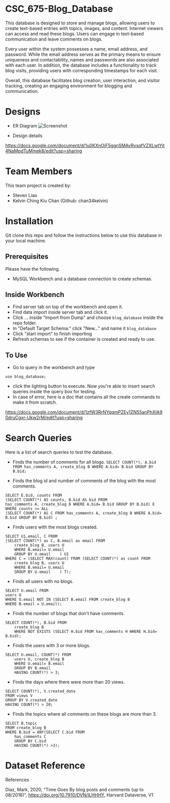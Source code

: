 # CSC_675-Blog_Database

This database is designed to store and manage blogs, allowing users to create text-based entries with topics, images, and content. Internet viewers can access and read these blogs. Users can engage in text-based communication and leave comments on blogs.

Every user within the system possesses a name, email address, and password. While the email address serves as the primary means to ensure uniqueness and contactability, names and passwords are also associated with each user. In addition, the database includes a functionality to track blog visits, providing users with corresponding timestamps for each visit.

Overall, this database facilitates blog creation, user interaction, and visitor tracking, creating an engaging environment for blogging and communication.

# Designs

- ER Diagram
![Screenshot](./er-diagram/Blog_Database-ER_Diagram.png)

- Design details

https://docs.google.com/document/d/1u0KXnOjF5ggnSMAvRysqfVZXLwtYit4NaMpdTuMmek8/edit?usp=sharing

# Team Members

This team project is created by:

- Steven Liao
- Kelvin Ching Kiu Chan (Github: chan34kelvin)

# Installation

Git clone this repo and follow the instructions below to use this database in your local machine.

## Prerequisites

Please have the following.
- MySQL Workbench and a database connection to create schemas.

## Inside Workbench

- Find server tab on top of the workbench and open it.
- Find data import inside server tab and click it.
- Click ... inside "Import from Dump" and choose ```blog_database``` inside the repo folder.
- In "Default Target Schema:" click "New..." and name it ```blog_database```
- Click "start import" to finish importing
- Refresh schemas to see if the container is created and ready to use.

## To Use

- Go to query in the workbench and type
```
use blog_database;
```
- click the lighting button to execute. Now you're able to insert search queries inside the query box for testing.
- In case of error, here is a doc that contains all the create commands to make it from scratch.

https://docs.google.com/document/d/1zfW3RrNYqqmPZEy1ZN55anPhXlA90druCgxr-Ukw2rM/edit?usp=sharing

# Search Queries

Here is a list of search queries to test the database.

- Finds the number of comments for all blogs.
```SELECT COUNT(*), A.bid FROM has_comments A, create_blog B WHERE A.bid= B.bid GROUP BY B.bid;```

- Finds the blog id and number of comments of the blog with the most comments.
```
SELECT E.bid, counts FROM 
(SELECT COUNT(*) AS counts, B.bid AS bid FROM 
has_comments A, create_blog B WHERE A.bid= B.bid GROUP BY B.bid) E 
WHERE counts >= ALL 
(SELECT COUNT(*) AS C FROM has_comments A, create_blog B WHERE A.bid= B.bid GROUP BY B.bid) ;
```

- Finds users with the most blogs created.
```
SELECT U1.email, C FROM
(SELECT COUNT(*) as C, B.email as email FROM
	create_blog B, users U
	WHERE B.email= U.email
	GROUP BY U.email	) U1
WHERE C = (SELECT MAX(count) FROM (SELECT COUNT(*) as count FROM
	create_blog B, users U
	WHERE B.email= U.email
	GROUP BY U.email	) T);
```

- Finds all users with no blogs.
```
SELECT U.email FROM
users U
WHERE U.email NOT IN (SELECT B.email FROM create_blog B
WHERE B.email = U.email);
```

- Finds the number of blogs that don't have comments.
```
SELECT COUNT(*), B.bid FROM
	create_blog B
	WHERE NOT EXISTS (SELECT H.bid FROM has_comments H WHERE H.bid= B.bid);
```

- Finds the users with 3 or more blogs.
```
SELECT U.email, COUNT(*) FROM
	users U, create_blog B
	WHERE U.email= B.email
	GROUP BY B.email
	HAVING COUNT(*) > 3;
```

- Finds the days where there were more than 20 views.
```
SELECT COUNT(*), V.created_date
FROM views V
GROUP BY V.created_date
HAVING COUNT(*) > 20;
```

- Finds the topics where all comments on these blogs are more than 3.
```
SELECT B.topic
FROM create_blog B
WHERE B.bid = ANY(SELECT C.bid FROM
	has_comments C
	GROUP BY C.bid
	HAVING COUNT(*) >3);
```

# Dataset Reference

References

Diaz, Mark, 2020, "Time Goes By blog posts and comments (up to 08/2016)", https://doi.org/10.7910/DVN/ILHHHY, Harvard Dataverse, V1